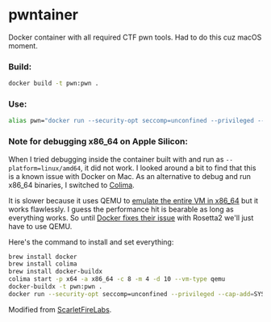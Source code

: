 # pwntainer

Docker container with all required CTF pwn tools. Had to do this cuz macOS moment.

### Build:

```sh
docker build -t pwn:pwn .
```

### Use:

```sh
alias pwn="docker run --security-opt seccomp=unconfined --privileged --cap-add=SYS_PTRACE -p 31337:31337 -v ./:/pwn -it pwn:pwn bash"
```
### Note for debugging x86_64 on Apple Silicon:

When I tried debugging inside the container built with and run as `--platform=linux/amd64`, it did not work. I looked around a bit to find that this is a known issue with Docker on Mac. As an alternative to debug and run x86_64 binaries, I switched to [Colima](https://github.com/abiosoft/colima). 

It is slower because it uses QEMU to [emulate the entire VM in x86_64](https://lima-vm.io/docs/config/vmtype/) but it works flawlessly. I guess the performance hit is bearable as long as everything works. So until [Docker fixes their issue](https://github.com/docker/for-mac/issues/6921) with Rosetta2 we'll just have to use QEMU.

Here's the command to install and set everything:
```sh
brew install docker
brew install colima
brew install docker-buildx
colima start -p x64 -a x86_64 -c 8 -m 4 -d 10 --vm-type qemu
docker-buildx -t pwn:pwn .
docker run --security-opt seccomp=unconfined --privileged --cap-add=SYS_PTRACE -p 31337:31337 -v ./:/pwn -it pwn:pwn bash
```

Modified from [ScarletFireLabs](https://github.com/scarletfirelabs/docker-binaryexploitation).
